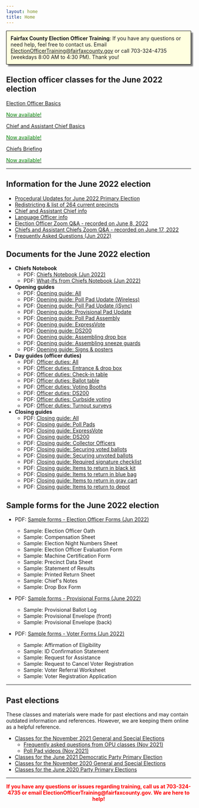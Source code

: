 ```yaml
---
layout: home
title: Home
---
```


<div class="homepage-intro animate__animated animate__pulse" style="margin:1em auto; display:none;">
    Welcome to the Election Officer Training website!
</div>

<p style="
    background: lightyellow;
    padding: 0.8em;
    box-shadow: 5px 5px 3px grey;
    border-radius: 1px;
    border: 1px solid black;
    margin-bottom: 2em;
"><strong>Fairfax County Election Officer Training</strong>: If you have any questions or need help, feel free to contact us. Email <a href="mailto:ElectionOfficerTraining@fairfaxcounty.gov">ElectionOfficerTraining@fairfaxcounty.gov</a> or call 703-324-4735 (weekdays 8:00 AM to 4:30 PM). Thank you!</p>

## Election officer classes for the June 2022 election

<div class="cards">

  <div class="card">
    <a href="{{ site.url }}{{ site.baseurl }}/eo-basics">
      <div class="card-image-container">
        <div class="card-image" style="background-image: url('{{ site.url }}{{ site.baseurl }}/assets/img/new-eos.png')"></div>
      </div>
      <div class="card-text">
        <p>Election Officer Basics</p>
        <p class="card-coming-soon" style="color:green;">Now available!</p>
      </div>
    </a>
  </div>



  <div class="card">
    <a href="{{ site.url }}{{ site.baseurl }}/chief-basics">
      <div class="card-image-container">
        <div class="card-image" style="background-image: url('{{ site.url }}{{ site.baseurl }}/assets/img/what-ifs.png')"></div>
      </div>
      <div class="card-text">
        <p>Chief and Assistant Chief Basics</p>
        <p class="card-coming-soon" style="color:green;">Now available!</p>
      </div>
    </a>
  </div>


  <div class="card">
    <a href="{{ site.url }}{{ site.baseurl }}/jun-2022/chiefs-briefing/">
      <div class="card-image-container">
        <div class="card-image" style="background-image: url('{{ site.url }}{{ site.baseurl }}/assets/img/chiefs-briefing-small.jpg')"></div>
      </div>
      <div class="card-text">
        <p>Chiefs Briefing</p>
        <p class="card-coming-soon" style="color:green;">Now available!</p>
      </div>
    </a>
  </div>

</div>

<div></div>

---

## Information for the June 2022 election

* [Procedural Updates for June 2022 Primary Election](/jun-2022/opu/)
* [Redistricting & list of 264 current precincts](/redistricting/)
* [Chief and Assistant Chief info](/chief-info/)
* [Language Officer info](/language-officers/)
* [Election Officer Zoom Q&A - recorded on June 8, 2022](/jun-2022/zoom-qa-eo/)
* [Chiefs and Assistant Chiefs Zoom Q&A - recorded on June 17, 2022](/jun-2022/zoom-qa-chiefs/)
* [Frequently Asked Questions (Jun 2022)](/jun-2022/faqs/)

## Documents for the June 2022 election

- **Chiefs Notebook**
  - PDF: [Chiefs Notebook (Jun 2022)]({{site.url}}{{site.baseurl}}/jun-2022/chiefs-notebook/)
  - PDF: [What-Ifs from Chiefs Notebook (Jun 2022)]({{site.url}}{{site.baseurl}}/assets/docs/2022-06-what-ifs.pdf)
- **Opening guides**
  * PDF: [Opening guide: All]({{site.url}}{{site.baseurl}}/assets/docs/2022-06-opening-guides.pdf)
  * PDF: [Opening guide: Poll Pad Update (Wireless)]({{site.url}}{{site.baseurl}}/assets/docs/2022-06-opening-guide-0-poll-pad-update-wireless.pdf)
  * PDF: [Opening guide: Poll Pad Update (iSync)]({{site.url}}{{site.baseurl}}/assets/docs/2022-06-opening-guide-0-poll-pad-update-isync.pdf)
  * PDF: [Opening guide: Provisional Pad Update]({{site.url}}{{site.baseurl}}/assets/docs/2022-06-opening-guide-0-provisional-pad-update.pdf)
  * PDF: [Opening guide: Poll Pad Assembly]({{site.url}}{{site.baseurl}}/assets/docs/2022-06-opening-guide-1-poll-pad-assembly.pdf)
  * PDF: [Opening guide: ExpressVote]({{site.url}}{{site.baseurl}}/assets/docs/2022-06-opening-guide-2-expressvote.pdf)
  * PDF: [Opening guide: DS200]({{site.url}}{{site.baseurl}}/assets/docs/2022-06-opening-guide-3-ds200.pdf)
  * PDF: [Opening guide: Assembling drop box]({{site.url}}{{site.baseurl}}/assets/docs/2022-06-opening-guide-4-drop-box.pdf)
  * PDF: [Opening guide: Assembling sneeze guards]({{site.url}}{{site.baseurl}}/assets/docs/2022-06-opening-guide-5-sneeze-guards.pdf)
  * PDF: [Opening guide: Signs & posters]({{site.url}}{{site.baseurl}}/assets/docs/2022-06-opening-guide-6-signs.pdf)
- **Day guides (officer duties)**
  * PDF: [Officer duties: All]({{site.url}}{{site.baseurl}}/assets/docs/2022-06-day-guides.pdf)
  * PDF: [Officer duties: Entrance & drop box]({{site.url}}{{site.baseurl}}/assets/docs/2022-06-day-guide-1-entrance.pdf)
  * PDF: [Officer duties: Check-in table]({{site.url}}{{site.baseurl}}/assets/docs/2022-06-day-guide-2-checkin-table.pdf)
  * PDF: [Officer duties: Ballot table]({{site.url}}{{site.baseurl}}/assets/docs/2022-06-day-guide-3-ballot-table.pdf)
  * PDF: [Officer duties: Voting Booths]({{site.url}}{{site.baseurl}}/assets/docs/2022-06-day-guide-4-voting-booths.pdf)
  * PDF: [Officer duties: DS200]({{site.url}}{{site.baseurl}}/assets/docs/2022-06-day-guide-5-ds200-scanner.pdf)
  * PDF: [Officer duties: Curbside voting]({{site.url}}{{site.baseurl}}/assets/docs/2022-06-day-guide-6-curbside.pdf)
  * PDF: [Officer duties: Turnout surveys]({{site.url}}{{site.baseurl}}/assets/docs/2022-06-day-guide-7-turnout-surveys.pdf)
- **Closing guides**
  * PDF: [Closing guide: All]({{site.url}}{{site.baseurl}}/assets/docs/2022-06-closing-guides.pdf)
  * PDF: [Closing guide: Poll Pads]({{site.url}}{{site.baseurl}}/assets/docs/2022-06-closing-guide-1-poll-pads.pdf)
  * PDF: [Closing guide: ExpressVote]({{site.url}}{{site.baseurl}}/assets/docs/2022-06-closing-guide-2-expressvote.pdf)
  * PDF: [Closing guide: DS200]({{site.url}}{{site.baseurl}}/assets/docs/2022-06-closing-guide-3-ds200.pdf)
  * PDF: [Closing guide: Collector Officers]({{site.url}}{{site.baseurl}}/assets/docs/2022-06-closing-guide-4-collector-officers.pdf)
  * PDF: [Closing guide: Securing voted ballots]({{site.url}}{{site.baseurl}}/assets/docs/2022-06-closing-guide-5-securing-voted-ballots.pdf)
  * PDF: [Closing guide: Securing unvoted ballots]({{site.url}}{{site.baseurl}}/assets/docs/2022-06-closing-guide-6-securing-unvoted-ballots.pdf)
  * PDF: [Closing guide: Required signature checklist]({{site.url}}{{site.baseurl}}/assets/docs/2022-06-closing-guide-7-signatures.pdf)
  * PDF: [Closing guide: Items to return in black kit]({{site.url}}{{site.baseurl}}/assets/docs/2022-06-closing-guide-8-black-kit.pdf)
  * PDF: [Closing guide: Items to return in blue bag]({{site.url}}{{site.baseurl}}/assets/docs/2022-06-closing-guide-9-blue-bag.pdf)
  * PDF: [Closing guide: Items to return in gray cart]({{site.url}}{{site.baseurl}}/assets/docs/2022-06-closing-guide-10-gray-cart.pdf)
  * PDF: [Closing guide: Items to return to depot]({{site.url}}{{site.baseurl}}/assets/docs/2022-06-closing-guide-11-depot.pdf)

## Sample forms for the June 2022 election

  - PDF: [Sample forms - Election Officer Forms (Jun 2022)]({{site.url}}{{site.baseurl}}/assets/docs/2022-06-eo-forms-samples.pdf)
      - Sample: Election Officer Oath 
      - Sample: Compensation Sheet
      - Sample: Election Night Numbers Sheet 
      - Sample: Election Officer Evaluation Form 
      - Sample: Machine Certification Form 
      - Sample: Precinct Data Sheet 
      - Sample: Statement of Results
      - Sample: Printed Return Sheet
      - Sample: Chief's Notes
      - Sample: Drop Box Form

  - PDF: [Sample forms - Provisional Forms (June 2022)]({{site.url}}{{site.baseurl}}/assets/docs/2022-06-sample-provisional-forms.pdf)
    - Sample: Provisional Ballot Log
    - Sample: Provisional Envelope (front)
    - Sample: Provisional Envelope (back)

  - PDF: [Sample forms - Voter Forms (Jun 2022)]({{site.url}}{{site.baseurl}}/assets/docs/2022-06-sample-voter-forms.pdf)
      - Sample: Affirmation of Eligibility
      - Sample: ID Confirmation Statement
      - Sample: Request for Assistance
      - Sample: Request to Cancel Voter Registration
      - Sample: Voter Referral Worksheet
      - Sample: Voter Registration Application

---

## Past elections

These classes and materials were made for past elections and may contain outdated information and references. However, we are keeping them online as a helpful reference.

- [Classes for the November 2021 General and Special Elections]({{site.url}}{{site.baseurl}}/nov-2021)
  - [Frequently asked questions from OPU classes (Nov 2021)]({{site.url}}{{site.baseurl}}/nov-2021/faqs/)
  - [Poll Pad videos (Nov 2021)]({{site.url}}{{site.baseurl}}/nov-2021/videos/)
- [Classes for the June 2021 Democratic Party Primary Election]({{site.url}}{{site.baseurl}}/jun-2021)
- [Classes for the November 2020 General and Special Elections]({{site.url}}{{site.baseurl}}/nov-2020)
- [Classes for the June 2020 Party Primary Elections]({{site.url}}{{site.baseurl}}/jun-2020)

---

<p style="text-align: center; font-weight:bold;"><span style="color:#FF0000;">If you have any questions or issues regarding training, call us at 703-324-4735 or
 email ElectionOfficerTraining@fairfaxcounty.gov. We are here to help!</span></p>
